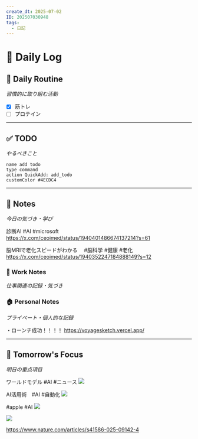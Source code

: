 ```yaml
---
create_dt: 2025-07-02
ID: 202507030948
tags:
  - 日記
---
```


# 📅 Daily Log

## 💪 Daily Routine
*習慣的に取り組む活動*

- [x] 筋トレ
- [ ] プロテイン

---

## ✅ TODO
*やるべきこと*

```button
name add todo
type command
action QuickAdd: add_todo
customColor #4ECDC4
```

---

## 📝 Notes
*今日の気づき・学び*

診断AI
#AI #microsoft
https://x.com/ceoimed/status/1940401486674137214?s=61

脳MRIで老化スピードがわかる　
#脳科学 #健康 #老化
https://x.com/ceoimed/status/1940352247184888149?s=12



### 💼 Work Notes
*仕事関連の記録・気づき*



### 🏠 Personal Notes  
*プライベート・個人的な記録*

・ローンチ成功！！！！
https://voyagesketch.vercel.app/

---

## 🎯 Tomorrow's Focus
*明日の重点項目*

ワールドモデル #AI #ニュース 
![](https://x.com/kogugamedev/status/1940611438890176883?s=12)

AI活用術　#AI #自動化
![](https://x.com/ayami_marketing/status/1940395054847361481?s=61)


#apple #AI 
![](https://x.com/aixsatoshi/status/1940550903293178343?s=12)


![](https://x.com/yuji_ikegaya/status/1940596903584166162?s=12)


https://www.nature.com/articles/s41586-025-09142-4

